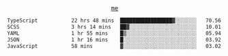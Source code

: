 <p align="center">
  <samp>
    <a href="https://yiwwhl.com">me</a>
  </samp>
</p>

<!--START_SECTION:waka-->

```txt
TypeScript           22 hrs 48 mins  █████████████████▓░░░░░░░   70.56 %
SCSS                 3 hrs 14 mins   ██▓░░░░░░░░░░░░░░░░░░░░░░   10.01 %
YAML                 1 hr 55 mins    █▒░░░░░░░░░░░░░░░░░░░░░░░   05.94 %
JSON                 1 hr 16 mins    █░░░░░░░░░░░░░░░░░░░░░░░░   03.92 %
JavaScript           58 mins         ▓░░░░░░░░░░░░░░░░░░░░░░░░   03.02 %
```

<!--END_SECTION:waka-->